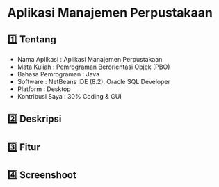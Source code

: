 # Aplikasi Manajemen Perpustakaan

:one: Tentang
-------------
* Nama Aplikasi : Aplikasi Manajemen Perpustakaan
* Mata Kuliah : Pemrograman Berorientasi Objek (PBO)
* Bahasa Pemrograman : Java
* Software : NetBeans IDE (8.2), Oracle SQL Developer
* Platform : Desktop
* Kontribusi Saya : 30% Coding & GUI

:two: Deskripsi
---------------

:three: Fitur
-------------

:four: Screenshoot
------------------
